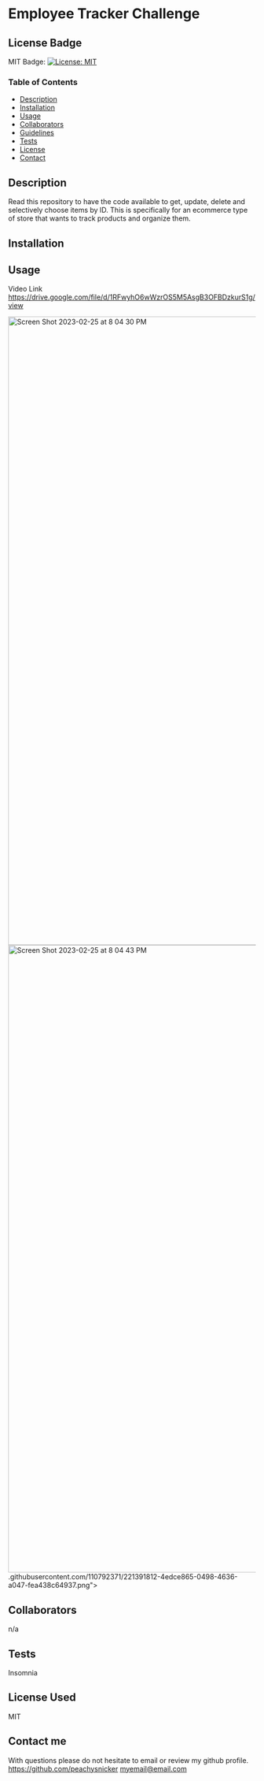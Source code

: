 # Employee Tracker Challenge

## License Badge

MIT Badge: [![License: MIT](https://img.shields.io/badge/License-MIT-yellow.svg)](https://opensource.org/licenses/MIT)

### Table of Contents

- <a name="description" href="#description">Description</a>
- <a name="installation" href="#installation">Installation</a>
- <a name="usage" href="#usage">Usage</a>
- <a name="collaborators" href="#collaborators">Collaborators</a>
- <a name="guidelines" href="#guidelines">Guidelines</a>
- <a name="tests" href="#tests">Tests</a>
- <a name="license" href="#license">License</a>
- <a name="contact" href="#contact">Contact</a>

## Description
Read this repository to have the code available to get, update, delete and selectively choose items by ID. This is specifically for an ecommerce type of store that wants to track products and organize them.

## Installation

## Usage
Video Link https://drive.google.com/file/d/1RFwyhO6wWzrOS5M5AsgB3OFBDzkurS1g/view

<img width="1276" alt="Screen Shot 2023-02-25 at 8 04 30 PM" src="https://user-images.githubusercontent.com/110792371/221391807-9dac9bf0-9287-4394-aaf6-58c3da769759.png">
<img width="1274" alt="Screen Shot 2023-02-25 at 8 04 43 PM" src="https://user-images<img width="1271" alt="Screen Shot 2023-02-25 at 7 57 56 PM" src="https://user-images.githubusercontent.com/110792371/221391814-56912934-de0f-4b27-b4d6-8537a614edeb.png">
.githubusercontent.com/110792371/221391812-4edce865-0498-4636-a047-fea438c64937.png">



## Collaborators

n/a

## Tests

Insomnia

## License Used

MIT

## Contact me

With questions please do not hesitate to email or review my github profile.
https://github.com/peachysnicker
myemail@email.com

